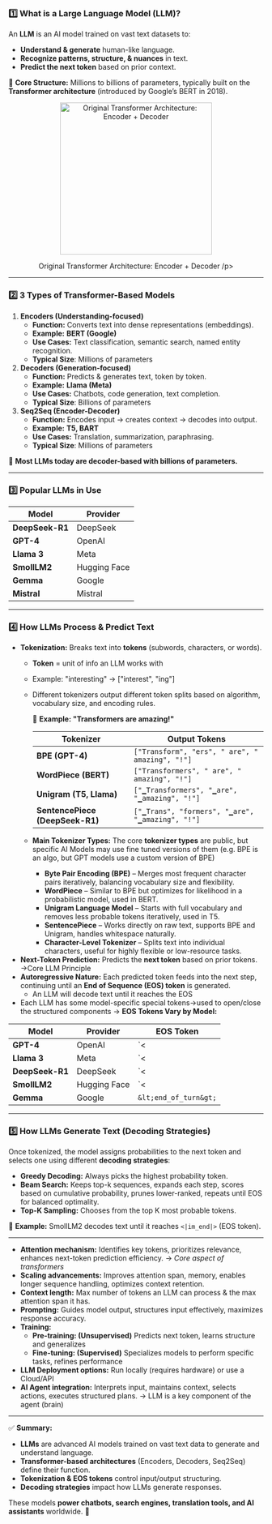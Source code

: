 ### **1️⃣ What is a Large Language Model (LLM)?**

An **LLM** is an AI model trained on vast text datasets to:

- **Understand & generate** human-like language.
- **Recognize patterns, structure, & nuances** in text.
- **Predict the next token** based on prior context.

🔹 **Core Structure:** Millions to billions of parameters, typically built on the **Transformer architecture** (introduced by Google’s BERT in 2018).

<div align="center">
    <img src="https://machinelearningmastery.com/wp-content/uploads/2021/08/attention_research_1.png" alt="Original Transformer Architecture: Encoder + Decoder" width="300">
    <p>Original Transformer Architecture: Encoder + Decoder /p>
</div>



---

### **2️⃣ 3 Types of Transformer-Based Models**

1. **Encoders (Understanding-focused)**
    - **Function:** Converts text into dense representations (embeddings).
    - **Example:** **BERT (Google)**
    - **Use Cases:** Text classification, semantic search, named entity recognition.
    - **Typical Size**: Millions of parameters
2. **Decoders (Generation-focused)**
    - **Function:** Predicts & generates text, token by token.
    - **Example:** **Llama (Meta)**
    - **Use Cases:** Chatbots, code generation, text completion.
    - **Typical Size**: Billions of parameters
3. **Seq2Seq (Encoder-Decoder)**
    - **Function:** Encodes input → creates context → decodes into output.
    - **Example:** **T5, BART**
    - **Use Cases:** Translation, summarization, paraphrasing.
    - **Typical Size**: Millions of parameters

🔹 **Most LLMs today are decoder-based with billions of parameters.**

---

### **3️⃣ Popular LLMs in Use**

| **Model** | **Provider** |
| --- | --- |
| **DeepSeek-R1** | DeepSeek |
| **GPT-4** | OpenAI |
| **Llama 3** | Meta |
| **SmollLM2** | Hugging Face |
| **Gemma** | Google |
| **Mistral** | Mistral |

---

### **4️⃣ How LLMs Process & Predict Text**

- **Tokenization:** Breaks text into **tokens** (subwords, characters, or words).
    - **Token** = unit of info an LLM works with
    - Example: "interesting" → ["interest", "ing"]
    - Different tokenizers output different token splits based on algorithm, vocabulary size, and encoding rules.
        
        🔹 **Example: "Transformers are amazing!"**
        
        | **Tokenizer** | **Output Tokens** |
        | --- | --- |
        | **BPE (GPT-4)** | `["Transform", "ers", " are", " amazing", "!"]` |
        | **WordPiece (BERT)** | `["Transformers", " are", " amazing", "!"]` |
        | **Unigram (T5, Llama)** | `["▁Transformers", "▁are", "▁amazing", "!"]` |
        | **SentencePiece (DeepSeek-R1)** | `["▁Trans", "formers", "▁are", "▁amazing", "!"]` |
    - **Main Tokenizer Types:** The core **tokenizer types** are public, but specific AI Models may use fine tuned versions of them (e.g. BPE is an algo, but GPT models use a custom version of BPE)
        - **Byte Pair Encoding (BPE)** – Merges most frequent character pairs iteratively, balancing vocabulary size and flexibility.
        - **WordPiece** – Similar to BPE but optimizes for likelihood in a probabilistic model, used in BERT.
        - **Unigram Language Model** – Starts with full vocabulary and removes less probable tokens iteratively, used in T5.
        - **SentencePiece** – Works directly on raw text, supports BPE and Unigram, handles whitespace naturally.
        - **Character-Level Tokenizer** – Splits text into individual characters, useful for highly flexible or low-resource tasks.
- **Next-Token Prediction:** Predicts the **next token** based on prior tokens. →Core LLM Principle
- **Autoregressive Nature:** Each predicted token feeds into the next step, continuing until an **End of Sequence (EOS) token** is generated.
    - An LLM will decode text until it reaches the EOS
- Each LLM has some model-specific special tokens→used to open/close the structured components → **EOS Tokens Vary by Model:**
    
    
| **Model**       | **Provider**  | **EOS Token**         |
|---------------|------------|---------------------|
| **GPT-4**     | OpenAI     | `&lt;|endoftext|&gt;` |
| **Llama 3**   | Meta       | `&lt;|eot_id|&gt;` |
| **DeepSeek-R1** | DeepSeek   | `&lt;|end_of_sentence|&gt;` |
| **SmollLM2**  | Hugging Face | `&lt;|im_end|&gt;` |
| **Gemma**     | Google     | `&lt;end_of_turn&gt;` |




---

### **5️⃣ How LLMs Generate Text (Decoding Strategies)**

Once tokenized, the model assigns probabilities to the next token and selects one using different **decoding strategies**:

- **Greedy Decoding:** Always picks the highest probability token.
- **Beam Search:** Keeps top-k sequences, expands each step, scores based on cumulative probability, prunes lower-ranked, repeats until EOS for balanced optimality.
- **Top-K Sampling:** Chooses from the top K most probable tokens.

🔹 **Example:** SmollLM2 decodes text until it reaches `<|im_end|>` (EOS token).

---

- **Attention mechanism:** Identifies key tokens, prioritizes relevance, enhances next-token prediction efficiency. → *Core aspect of transformers*
- **Scaling advancements:** Improves attention span, memory, enables longer sequence handling, optimizes context retention.
- **Context length:** Max number of tokens an LLM can process & the max attention span it has.
- **Prompting:** Guides model output, structures input effectively, maximizes response accuracy.
- **Training:**
    - **Pre-training: (Unsupervised)** Predicts next token, learns structure and generalizes
    - **Fine-tuning: (Supervised)** Specializes models to perform specific tasks, refines performance
- **LLM Deployment options:** Run locally (requires hardware) or use a Cloud/API
- **AI Agent integration:** Interprets input, maintains context, selects actions, executes structured plans. → LLM is a key component of the agent (brain)

---

✅ **Summary:**

- **LLMs** are advanced AI models trained on vast text data to generate and understand language.
- **Transformer-based architectures** (Encoders, Decoders, Seq2Seq) define their function.
- **Tokenization & EOS tokens** control input/output structuring.
- **Decoding strategies** impact how LLMs generate responses.

These models **power chatbots, search engines, translation tools, and AI assistants** worldwide. 🚀
